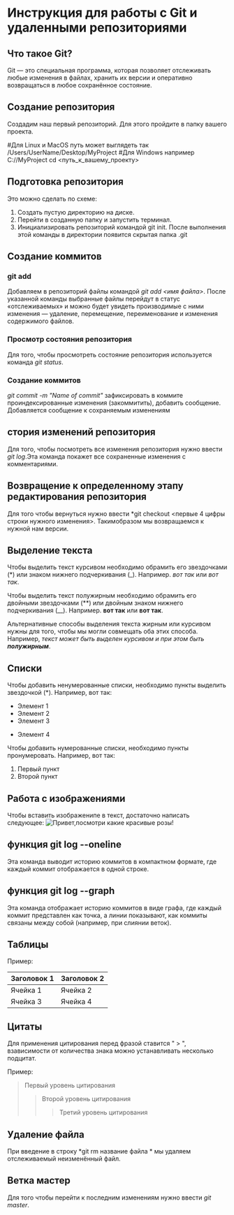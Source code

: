 # Инструкция для работы  с Git и удаленными репозиториями

## Что такое Git?
Git — это специальная программа, которая позволяет отслеживать любые изменения в файлах, хранить их версии и оперативно возвращаться в любое сохранённое состояние.
## Cоздание репозитория
Создадим наш первый репозиторий. Для этого пройдите в папку вашего проекта.

#Для Linux и MacOS путь может выглядеть так /Users/UserName/Desktop/MyProject
#Для Windows например С://MyProject
cd <путь_к_вашему_проекту>

## Подготовка репозитория
Это можно сделать по схеме:

1.	Создать пустую директорию на диске.
2.	Перейти в созданную папку и запустить терминал.
3.	Инициализировать репозиторий командой git init. После выполнения этой команды в директории появится скрытая папка .git

## Создание коммитов

### git add
Добавляем в репозиторий файлы командой *git add <имя файла>*. После указанной команды выбранные файлы перейдут в статус «отслеживаемых» и можно будет увидеть производимые с ними изменения ― удаление, перемещение, переименование и изменения содержимого файлов.

### Просмотр состояния репозитория
Для того, чтобы просмотреть состояние репозитория используется команда *git status*.

### Создание коммитов
*git commit -m "Name of commit"*    зафиксировать в коммите проиндексированные изменения (закоммитить), добавить сообщение. Добавляется сообщение к сохраняемым изменениям

## стория изменений репозитория
Для того, чтобы посмотреть все изменения репозитория нужно ввести *git log*.Эта команда покажет все сохраненные изменения с комментариями.

## Возвращение к определенному этапу редактирования репозитория
Для того чтобы вернуться нужно ввести *git checkout <первые 4 цифры строки нужного изменения>. Такимобразом мы возвращаемся к нужной нам версии.

## Выделение текста

Чтобы выделить текст курсивом необходимо обрамить его звездочками (*) или знаком нижнего подчеркивания (_). Например. *вот так* или _вот так_.

Чтобы выделить текст полужирным необходимо обрамить его двойными звездочками (**) или двойным знаком нижнего подчеркивания (__). Например. **вот так** или __вот так__.

Альтернативные способы выделения текста жирным или курсивом нужны для того, чтобы мы могли совмещать оба этих способа. Например, _текст может быть выделен курсивом и при этом быть **полужирным**_.

## Списки

Чтобы добавить ненумерованные списки, необходимо пункты выделить звездочкой (*). Например, вот так:
* Элемент 1
* Элемент 2
* Элемент 3
+ Элемент 4

Чтобы добавить нумерованные списки, необходимо пункты пронумеровать. Например, вот так:
1. Первый пункт
2. Второй пункт

## Работа с изображениями

Чтобы вставить изображенипе в текст, достаточно написать следующее:
![Привет,посмотри какие красивые розы!](Rose.jpg)

## функция git log --oneline
Эта команда выводит историю коммитов в компактном формате, где каждый коммит отображается в одной строке.

## функция git log --graph
Эта команда отображает историю коммитов в виде графа, где каждый коммит представлен как точка, а линии показывают, как коммиты связаны между собой (например, при слиянии веток).

## Таблицы
Пример:

| Заголовок 1 | Заголовок 2 |
| ----------- | ----------- |
| Ячейка 1    | Ячейка 2   |
| Ячейка 3    | Ячейка 4   |

## Цитаты
Для применения цитирования перед фразой ставится " > ", взависимости от количества знака можно устанавливать несколько подцитат.

Пример:

> Первый уровень цитирования
>> Второй уровень цитирования
>>> Третий уровень цитирования


## Удаление файла
При введение в строку *git rm название файла * мы удаляем отслеживаемый неизменённый файл.

## Ветка мастер
Для того чтобы перейти к последним изменениям нужно ввести *git master*.

